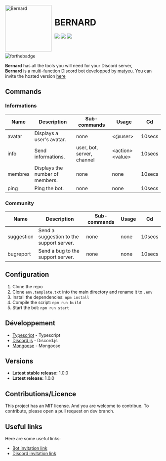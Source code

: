 <img width="150" height="150" align="left" style="float: left; margin: 0 10px 0 0;" alt="Bernard" src="https://cdn.discordapp.com/attachments/937724360725254154/983073875434831872/IMG_1553.JPG">

# BERNARD

[![](https://img.shields.io/discord/983056621716512910.svg?logo=discord&colorB=7289DA)](https://discord.gg/xNSKAkrPUg)
[![](https://img.shields.io/badge/discord.js-v13.0.0-blue.svg?logo=npm)](https://discord.js.org/)
[![](https://img.shields.io/badge/nodejs-16.6.0-green.svg)](https://www.nodejs.org)


<br>

![forthebadge](http://forthebadge.com/images/badges/built-with-love.svg)

**Bernard** has all the tools you will need for your Discord server,<br>
**Bernard** is a multi-function Discord bot developped by [matyeu](https://discord.com/users/916444775861850175). You can invite the hosted version [here](https://discord.com/api/oauth2/authorize?client_id=983074050010144819&permissions=8&scope=bot%20applications.commands)

## Commands

### Informations

| Name          | Description                          | Sub-commands                | Usage                 | Cd     |
| ------------- | ------------------------------------ | --------------------------- | --------------------- | ------ |
| avatar        | Displays a user's avatar.            | none                        | <@user>               | 10secs |
| info          | Send informations.                   | user, bot, server, channel  | \<action> \<value>    | 10secs |
| membres       | Displays the number of members.      | none                        | none                  | 10secs |
| ping          | Ping the bot.                        | none                        | none                  | 10secs |

### Community

| Name          | Description                              | Sub-commands   | Usage                 | Cd     |
| ------------- | ---------------------------------------- | -------------- | --------------------- | ------ |
| suggestion    | Send a suggestion to the support server. | none           | none                  | 10secs |
| bugreport     | Send a bug to the support server.        | none           | none                  | 10secs |


## Configuration

1. Clone the repo
2. Clone `env.template.txt` into the main directory and rename it to `.env`
3. Install the dependencies: `npm install`
4. Compile the script: `npm run build`
5. Start the bot: `npm run start`

## Développement

* [Typescript]() - Typescript
* [Discord.js](https://discord.js.org) - Discord.js
* [Mongoose](https://mongodb.com) - Mongoose

## Versions
* **Latest stable release:** 1.0.0
* **Latest release:** 1.0.0

## Contributions/Licence

This project has an MIT license. And you are welcome to contribue. To contribute, please open a pull request on dev branch.

## Useful links

Here are some useful links:
* [Bot invitation link](https://discord.com/api/oauth2/authorize?client_id=983074050010144819&permissions=8&scope=bot%20applications.commands)
* [Discord invitation link](https://discord.gg/xNSKAkrPUg)


